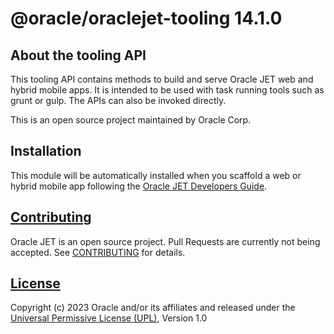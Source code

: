 # @oracle/oraclejet-tooling 14.1.0

## About the tooling API
This tooling API contains methods to build and serve Oracle JET web and hybrid mobile apps. It is intended to be used with task running tools such as grunt or gulp. The APIs can also be invoked directly. 

This is an open source project maintained by Oracle Corp.

## Installation
This module will be automatically installed when you scaffold a web or hybrid mobile app following the [Oracle JET Developers Guide](http://www.oracle.com/pls/topic/lookup?ctx=jet1410&id=homepage).

## [Contributing](https://github.com/oracle/oraclejet-tooling/blob/master/CONTRIBUTING.md)
Oracle JET is an open source project.  Pull Requests are currently not being accepted. See 
[CONTRIBUTING](https://github.com/oracle/oraclejet-tooling/blob/master/CONTRIBUTING.md)
for details.

## [License](https://github.com/oracle/oraclejet-tooling/blob/master/LICENSE)
Copyright (c) 2023 Oracle and/or its affiliates and released  under the 
[Universal Permissive License (UPL)](https://oss.oracle.com/licenses/upl/), Version 1.0